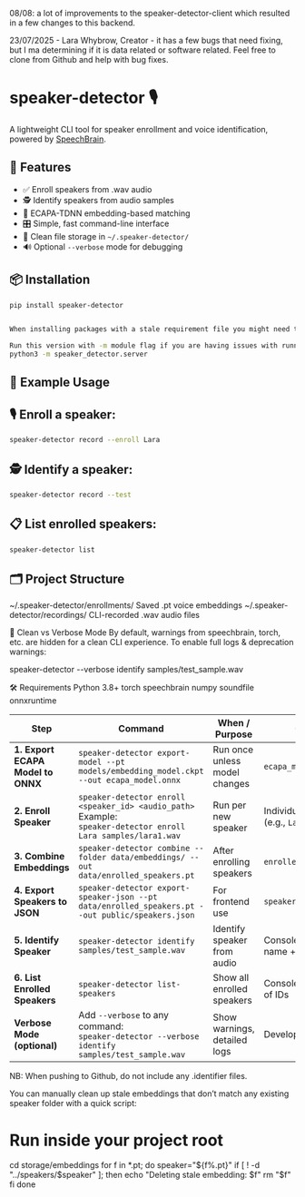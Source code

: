08/08: a lot of improvements to the speaker-detector-client which resulted in a few changes to this backend. 

23/07/2025 - Lara Whybrow, Creator - it has a few bugs that need fixing, but I ma determining if it is data related or software related. Feel free to clone from Github and help with bug fixes. 

# speaker-detector 🎙️

A lightweight CLI tool for speaker enrollment and voice identification, powered by [SpeechBrain](https://speechbrain.readthedocs.io/).

## 🔧 Features


- ✅ Enroll speakers from .wav audio
- 🕵️ Identify speakers from audio samples
- 🧠 ECAPA-TDNN embedding-based matching
- 🎛️ Simple, fast command-line interface
- 📁 Clean file storage in `~/.speaker-detector/`
- 🔊 Optional `--verbose` mode for debugging


## 📦 Installation


```bash
pip install speaker-detector


When installing packages with a stale requirement file you might need to use:  pip install --break-system-packages soundfile to install on WSL Ubuntu environment.

Run this version with -m module flag if you are having issues with running server.py:
python3 -m speaker_detector.server

```

## 🚀 Example Usage

## 🎙️ Enroll a speaker:

```bash
speaker-detector record --enroll Lara
```

## 🕵️ Identify a speaker:

```bash
speaker-detector record --test
```
## 📋 List enrolled speakers:

```bash
speaker-detector list
```

## 🗂️ Project Structure

~/.speaker-detector/enrollments/	    Saved .pt voice embeddings
~/.speaker-detector/recordings/	        CLI-recorded .wav audio files

🧹 Clean vs Verbose Mode
By default, warnings from speechbrain, torch, etc. are hidden for a clean CLI experience.
To enable full logs & deprecation warnings:

speaker-detector --verbose identify samples/test_sample.wav

🛠 Requirements
Python 3.8+
torch
speechbrain
numpy
soundfile
onnxruntime

| Step                              | Command                                                                                                             | When / Purpose                | Output                                   |
| --------------------------------- | ------------------------------------------------------------------------------------------------------------------- | ----------------------------- | ---------------------------------------- |
| **1. Export ECAPA Model to ONNX** | `speaker-detector export-model --pt models/embedding_model.ckpt --out ecapa_model.onnx`                             | Run once unless model changes | `ecapa_model.onnx`                       |
| **2. Enroll Speaker**             | `speaker-detector enroll <speaker_id> <audio_path>`<br>Example:<br>`speaker-detector enroll Lara samples/lara1.wav` | Run per new speaker           | Individual `.pt` files (e.g., `Lara.pt`) |
| **3. Combine Embeddings**         | `speaker-detector combine --folder data/embeddings/ --out data/enrolled_speakers.pt`                                | After enrolling speakers      | `enrolled_speakers.pt`                   |
| **4. Export Speakers to JSON**    | `speaker-detector export-speaker-json --pt data/enrolled_speakers.pt --out public/speakers.json`                    | For frontend use              | `speakers.json`                          |
| **5. Identify Speaker**           | `speaker-detector identify samples/test_sample.wav`                                                                 | Identify speaker from audio   | Console output: name + score             |
| **6. List Enrolled Speakers**     | `speaker-detector list-speakers`                                                                                    | Show all enrolled speakers    | Console output: list of IDs              |
| **Verbose Mode (optional)**       | Add `--verbose` to any command:<br>`speaker-detector --verbose identify samples/test_sample.wav`                    | Show warnings, detailed logs  | Developer debug info                     |




NB: When pushing to Github, do not include any .identifier files.

You can manually clean up stale embeddings that don’t match any existing speaker folder with a quick script:

# Run inside your project root
cd storage/embeddings
for f in *.pt; do
  speaker="${f%.pt}"
  if [ ! -d "../speakers/$speaker" ]; then
    echo "Deleting stale embedding: $f"
    rm "$f"
  fi
done
